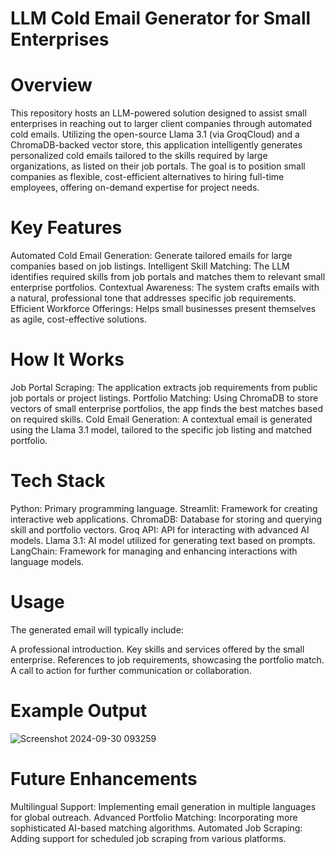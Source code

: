 # LLM Cold Email Generator for Small Enterprises
# Overview
This repository hosts an LLM-powered solution designed to assist small enterprises in reaching out to larger client companies through automated cold emails. Utilizing the open-source Llama 3.1 (via GroqCloud) and a ChromaDB-backed vector store, this application intelligently generates personalized cold emails tailored to the skills required by large organizations, as listed on their job portals. The goal is to position small companies as flexible, cost-efficient alternatives to hiring full-time employees, offering on-demand expertise for project needs.

# Key Features
Automated Cold Email Generation: Generate tailored emails for large companies based on job listings.
Intelligent Skill Matching: The LLM identifies required skills from job portals and matches them to relevant small enterprise portfolios.
Contextual Awareness: The system crafts emails with a natural, professional tone that addresses specific job requirements.
Efficient Workforce Offerings: Helps small businesses present themselves as agile, cost-effective solutions.

# How It Works
Job Portal Scraping: The application extracts job requirements from public job portals or project listings.
Portfolio Matching: Using ChromaDB to store vectors of small enterprise portfolios, the app finds the best matches based on required skills.
Cold Email Generation: A contextual email is generated using the Llama 3.1 model, tailored to the specific job listing and matched portfolio.

# Tech Stack
Python: Primary programming language.
Streamlit: Framework for creating interactive web applications.
ChromaDB: Database for storing and querying skill and portfolio vectors.
Groq API: API for interacting with advanced AI models.
Llama 3.1: AI model utilized for generating text based on prompts.
LangChain: Framework for managing and enhancing interactions with language models.

# Usage
The generated email will typically include:

A professional introduction.
Key skills and services offered by the small enterprise.
References to job requirements, showcasing the portfolio match.
A call to action for further communication or collaboration.

# Example Output
![Screenshot 2024-09-30 093259](https://github.com/user-attachments/assets/31eb22b5-9a97-4541-8252-ab56544b8a71)

# Future Enhancements
Multilingual Support: Implementing email generation in multiple languages for global outreach.
Advanced Portfolio Matching: Incorporating more sophisticated AI-based matching algorithms.
Automated Job Scraping: Adding support for scheduled job scraping from various platforms.
